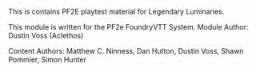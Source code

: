 This is contains PF2E playtest material for Legendary Luminaries.

This module is written for the PF2e FoundryVTT System.
Module Author: Dustin Voss (Aclethos)

Content Authors: Matthew C. Ninness, Dan Hutton, Dustin Voss, Shawn Pommier, Simon Hunter

